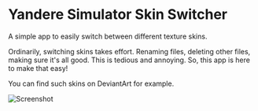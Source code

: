 
# Yandere Simulator Skin Switcher
A simple app to easily switch between different texture skins.

Ordinarily, switching skins takes effort. Renaming files, deleting other files, making sure it's all good. This is tedious and annoying. So, this app is here to make that easy!

You can find such skins on DeviantArt for example. 

![Screenshot](https://raw.githubusercontent.com/cherryleafroad/Yandere-Simulator-Skin-Switcher/master/docs/screenshot.png)
